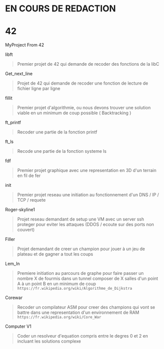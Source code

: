 # EN COURS DE REDACTION

# 42
MyProject From 42

libft
> Premier projet de 42 qui demande de recoder des fonctions de la libC

Get_next_line
> Projet de 42 qui demande de recoder une fonction de lecture de fichier ligne par ligne

fillit
> Premier projet d'algorithmie, ou nous devons trouver une solution viable en un minimum de coup possible ( Backtracking )

ft_printf
> Recoder une partie de la fonction printf

ft_ls
> Recode une partie de la fonction systeme ls

fdf
> Premier projet graphique avec une representation en 3D d'un terrain en fil de fer

init
> Premier projet reseau une initiation au fonctionnement d'un DNS / IP / TCP / requete

Roger-skyline1
> Projet reseau demandant de setup une VM avec un server ssh proteger pour eviter les attaques (DDOS / ecoute sur des ports non couvert)

Filler
> Projet demandant de creer un champion pour jouer à un jeu de plateau et de gagner a tout les coups

Lem_In
> Premiere initiation au parcours de graphe pour faire passer un nombre X de fourmis dans un tunnel composer de X salles d'un point A à un point B en un minimum de coup
``` https://fr.wikipedia.org/wiki/Algorithme_de_Dijkstra ```

Corewar
> Recoder un compilateur ASM pour creer des champions qui vont se battre dans une representation d'un environnement de RAM
``` https://fr.wikipedia.org/wiki/Core_War ```
          
Computer V1
> Coder un resolveur d'equation compris entre le degres 0 et 2 en incluant les solutions complexe

